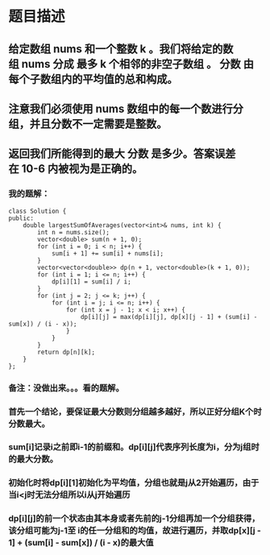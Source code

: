 # 题目描述
## 给定数组 nums 和一个整数 k 。我们将给定的数组 nums 分成 最多 k 个相邻的非空子数组 。 分数 由每个子数组内的平均值的总和构成。
## 注意我们必须使用 nums 数组中的每一个数进行分组，并且分数不一定需要是整数。
## 返回我们所能得到的最大 分数 是多少。答案误差在 10-6 内被视为是正确的。
### 我的题解：
```
class Solution {
public:
    double largestSumOfAverages(vector<int>& nums, int k) {
        int n = nums.size();
        vector<double> sum(n + 1, 0);
        for (int i = 0; i < n; i++) {
            sum[i + 1] += sum[i] + nums[i];
        }
        vector<vector<double>> dp(n + 1, vector<double>(k + 1, 0));
        for (int i = 1; i <= n; i++) {
            dp[i][1] = sum[i] / i;
        }
        for (int j = 2; j <= k; j++) {
            for (int i = j; i <= n; i++) {
                for (int x = j - 1; x < i; x++) {
                    dp[i][j] = max(dp[i][j], dp[x][j - 1] + (sum[i] - sum[x]) / (i - x));
                }
            }
        }
        return dp[n][k];
    }
};
```
### **备注**：没做出来。。。看的题解。
### 首先一个结论，要保证最大分数则分组越多越好，所以正好分组K个时分数最大。
### sum[i]记录i之前即i-1的前缀和。dp[i][j]代表序列长度为i，分为j组时的最大分数。
### 初始化时将dp[i][1]初始化为平均值，分组也就是j从2开始遍历，由于当i<j时无法分组所以i从j开始遍历
### dp[i][j]的前一个状态由其本身或者先前的j-1分组再加一个分组获得，该分组可能为j-1至 i的任一分组和的均值，故进行遍历，并取dp[x][j - 1] + (sum[i] - sum[x]) / (i - x)的最大值